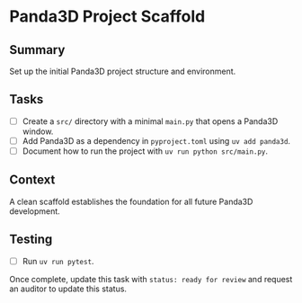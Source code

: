 # Panda3D Project Scaffold

## Summary
Set up the initial Panda3D project structure and environment.

## Tasks
- [ ] Create a `src/` directory with a minimal `main.py` that opens a Panda3D window.
- [ ] Add Panda3D as a dependency in `pyproject.toml` using `uv add panda3d`.
- [ ] Document how to run the project with `uv run python src/main.py`.

## Context
A clean scaffold establishes the foundation for all future Panda3D development.

## Testing
- [ ] Run `uv run pytest`.

Once complete, update this task with `status: ready for review` and request an auditor to update this status.
